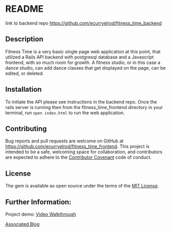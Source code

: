 # README
link to backend repo https://github.com/ecurryelrod/fitness_time_backend 

## Description
Fitness Time is a very basic single page web application at this point, that utilized a Rails API backend with postgresql database and a Javascript frontend, with so much room for growth. A fitness studio, or in this case a dance studio, can add dance classes that get displayed on the page, can be edited, or deleted. 

## Installation
To initiate the API please see instructions in the backend repo. Once the rails server is running then from the fitness_time_frontend directory in your terminal, run `open index.html` to run the web application. 

## Contributing
Bug reports and pull requests are welcome on GitHub at https://github.com/ecurryelrod/fitness_time_frontend. This project is intended to be a safe, welcoming space for collaboration, and contributors are expected to adhere to the [Contributor Covenant](http://contributor-covenant.org) code of conduct.

## License

The gem is available as open source under the terms of the [MIT License](https://opensource.org/licenses/MIT).

## Further Information:

Project demo:
[Video Walkthrough](https://www.youtube.com/watch?v=aFeOXhzG8Hw)

[Associated Blog](https://ecurryelrod.medium.com/javascript-rails-api-my-journey-255e92a18ee3)